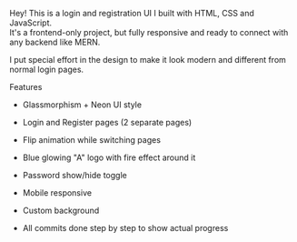 Hey! This is a login and registration UI I built with HTML, CSS and JavaScript.  
It's a frontend-only project, but fully responsive and ready to connect with any backend like MERN.  

I put special effort in the design to make it look modern and different from normal login pages.

Features

 * Glassmorphism + Neon UI style
 * Login and Register pages (2 separate pages)
 * Flip animation while switching pages
 * Blue glowing "A" logo with fire effect around it
 * Password show/hide toggle
 * Mobile responsive
 * Custom background

 * All commits done step by step to show actual progress
